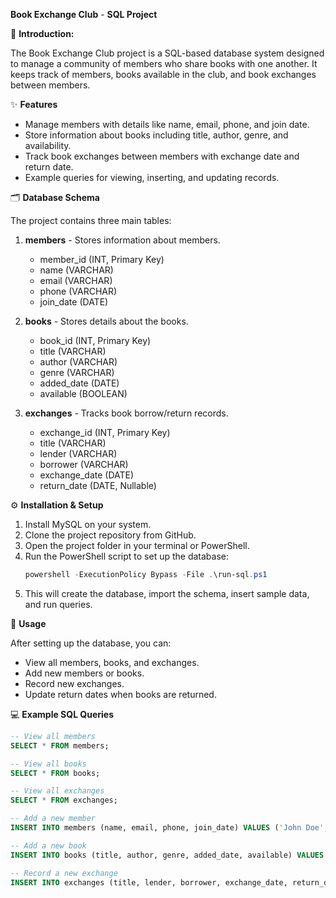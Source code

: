 **Book Exchange Club** - **SQL Project**

📌 **Introduction:**

The Book Exchange Club project is a SQL-based database system designed to manage a community of members who share books with one another. It keeps track of members, books available in the club, and book exchanges between members.

✨ **Features**

- Manage members with details like name, email, phone, and join date.
- Store information about books including title, author, genre, and availability.
- Track book exchanges between members with exchange date and return date.
- Example queries for viewing, inserting, and updating records.

🗂 **Database Schema**

The project contains three main tables:

1. **members** - Stores information about members.
   - member_id (INT, Primary Key)
   - name (VARCHAR)
   - email (VARCHAR)
   - phone (VARCHAR)
   - join_date (DATE)

2. **books** - Stores details about the books.
   - book_id (INT, Primary Key)
   - title (VARCHAR)
   - author (VARCHAR)
   - genre (VARCHAR)
   - added_date (DATE)
   - available (BOOLEAN)

3. **exchanges** - Tracks book borrow/return records.
   - exchange_id (INT, Primary Key)
   - title (VARCHAR)
   - lender (VARCHAR)
   - borrower (VARCHAR)
   - exchange_date (DATE)
   - return_date (DATE, Nullable)

⚙ **Installation & Setup**

1. Install MySQL on your system.
2. Clone the project repository from GitHub.
3. Open the project folder in your terminal or PowerShell.
4. Run the PowerShell script to set up the database:
   ```powershell
   powershell -ExecutionPolicy Bypass -File .\run-sql.ps1
   ```
5. This will create the database, import the schema, insert sample data, and run queries.

📖 **Usage**

After setting up the database, you can:
- View all members, books, and exchanges.
- Add new members or books.
- Record new exchanges.
- Update return dates when books are returned.

💻 **Example SQL Queries**

```sql
-- View all members
SELECT * FROM members;

-- View all books
SELECT * FROM books;

-- View all exchanges
SELECT * FROM exchanges;

-- Add a new member
INSERT INTO members (name, email, phone, join_date) VALUES ('John Doe', 'john@example.com', '9876543211', CURDATE());

-- Add a new book
INSERT INTO books (title, author, genre, added_date, available) VALUES ('New Book', 'Author Name', 'Genre', CURDATE(), 1);

-- Record a new exchange
INSERT INTO exchanges (title, lender, borrower, exchange_date, return_date) VALUES ('The Great Gatsby', 'Alice Johnson', 'John Doe', CURDATE(), NULL);
```
